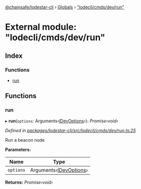 [@chainsafe/lodestar-cli](../README.md) › [Globals](../globals.md) › ["lodecli/cmds/dev/run"](_lodecli_cmds_dev_run_.md)

# External module: "lodecli/cmds/dev/run"

## Index

### Functions

* [run](_lodecli_cmds_dev_run_.md#run)

## Functions

###  run

▸ **run**(`options`: Arguments‹[IDevOptions](_lodecli_cmds_dev_options_index_.md#idevoptions)›): *Promise‹void›*

*Defined in [packages/lodestar-cli/src/lodecli/cmds/dev/run.ts:25](https://github.com/ChainSafe/lodestar/blob/f41191172/packages/lodestar-cli/src/lodecli/cmds/dev/run.ts#L25)*

Run a beacon node

**Parameters:**

Name | Type |
------ | ------ |
`options` | Arguments‹[IDevOptions](_lodecli_cmds_dev_options_index_.md#idevoptions)› |

**Returns:** *Promise‹void›*
